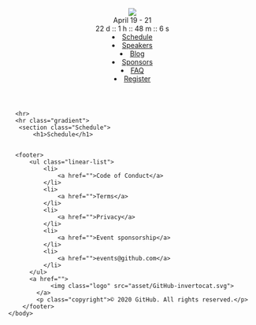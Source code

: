 <html>
    <head>
        <link rel="stylesheet" href="asset/style.css">
    </head>
    <body>
        <header>
            <img class="logo" src="asset/GitHub-Universe-logo-2020-white.svg">
            <div class="time">April 19 - 21</div>
            <div class="countdown-time">
                <span class="d">22</span>
                d
                ::
                <span class="h">1</span>
                h
                ::
                <span class="m">48</span>
                m
                ::
                <span class="s">6</span>
                s
            </div>
            <nav>
                <li class="active"><a href="schedule.html">Schedule</a></li>
                <li><a href="speakers.html">Speakers</a></li>
                <li><a href="blog.html">Blog</a></li>
                <li><a href="sponsors.html">Sponsors</a></li>
                <li><a href="faq.html">FAQ</a></li>
                <li><a href="register.html">Register</a></li>
            </nav>
        </header>
      
      <hr>
      <hr class="gradient">
       <section class="Schedule">
           <h1>Schedule</h1>
            
              
      <footer>
          <ul class="linear-list">
              <li>
                  <a href="">Code of Conduct</a>
              </li>
              <li>
                  <a href="">Terms</a>
              </li>
              <li>
                  <a href="">Privacy</a>
              </li>
              <li>
                  <a href="">Event sponsorship</a>
              </li>
              <li>
                  <a href="">events@github.com</a>
              </li>
          </ul>
          <a href="">
                <img class="logo" src="asset/GitHub-invertocat.svg">
            </a>
            <p class="copyright">© 2020 GitHub. All rights reserved.</p>
        </footer>
    </body>
</html>
